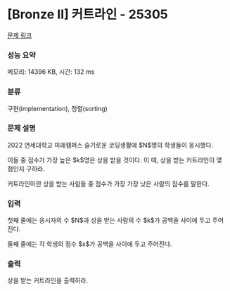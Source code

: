 # [Bronze II] 커트라인 - 25305

[문제 링크](https://www.acmicpc.net/problem/25305)

### 성능 요약

메모리: 14396 KB, 시간: 132 ms

### 분류

구현(implementation), 정렬(sorting)

### 문제 설명

<p>2022 연세대학교 미래캠퍼스 슬기로운 코딩생활에 <span>$N$</span>명의 학생들이 응시했다.</p>

<p>이들 중 점수가 가장 높은 <span>$k$</span>명은 상을 받을 것이다. 이 때, 상을 받는 커트라인이 몇 점인지 구하라.</p>

<p>커트라인이란 상을 받는 사람들 중 점수가 가장 가장 낮은 사람의 점수를 말한다.</p>

### 입력

 <p>첫째 줄에는 응시자의 수 <span>$N$</span>과 상을 받는 사람의 수 <span>$k$</span>가 공백을 사이에 두고 주어진다.</p>

<p>둘째 줄에는 각 학생의 점수 <span>$x$</span>가 공백을 사이에 두고 주어진다.</p>

### 출력

 <p>상을 받는 커트라인을 출력하라.</p>

